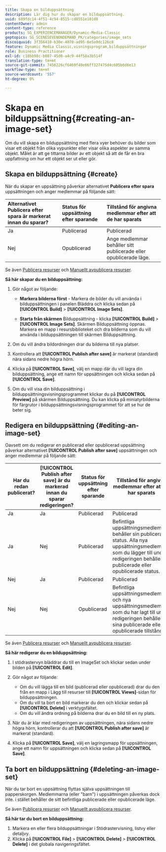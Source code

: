 ```yaml
---
title: Skapa en bilduppsättning
description: Lär dig hur du skapar en bilduppsättning.
uuid: 689fdc14-4f51-4c94-8515-cd8551e101d8
contentOwner: admin
content-type: reference
products: SG_EXPERIENCEMANAGER/Dynamic-Media-Classic
geptopics: SG_SCENESEVENONDEMAND_PK/categories/image_sets
discoiquuid: 3f356410-b30e-4870-ad95-6e5a9dc126c8
feature: Dynamic Media Classic,visningsprogram,bilduppsättningar
role: Business Practitioner
exl-id: c18bb98c-b087-45d0-a4c9-44f58a3b514f
translation-type: tm+mt
source-git-commit: 7456226cf6469f40e66ff327475d4c605b6d6e13
workflow-type: tm+mt
source-wordcount: '557'
ht-degree: 0%

---
```


# Skapa en bilduppsättning{#creating-an-image-set}

Om du vill skapa en bilduppsättning med flera vyer behöver du bilder som visar ett objekt från olika vypunkter eller visar olika aspekter av samma objekt. Målet är att ge tittarna bilder av ett objekt så att de får en bra uppfattning om hur ett objekt ser ut eller gör.

## Skapa en bilduppsättning {#create}

När du skapar en uppsättning påverkar alternativet **Publicera efter spara** uppsättningen och anger medlemmar på följande sätt:

| Alternativet Publicera efter spara är markerat innan du sparar? | Status för uppsättning efter sparande | Tillstånd för angivna medlemmar efter att de har sparats |
|:--- |:--- |:--- |
| Ja | Publicerad | Publicerad |
| Nej | Opublicerad | Ange medlemmar behåller sitt publicerade eller opublicerade läge. |

Se även [Publicera resurser](publishing-files.md#manually_publishing_assets) och [Manuellt avpublicera resurser](publishing-files.md#manually_unpublishing_assets).

**Så här skapar du en bilduppsättning:**

1. Gör något av följande:

   * **Markera bilderna först**  - Markera de bilder du vill använda i bilduppsättningen i panelen Bläddra och klicka sedan på  **[!UICONTROL Build]** >  **[!UICONTROL Image Sets]**.

   * **Starta från skärmen**  Bilduppsättning - klicka  **[!UICONTROL Build]** >  **[!UICONTROL Image Sets]**. Skärmen Bilduppsättning öppnas. Markera en mapp i resursbiblioteket och dra bilderna som du vill använda i bilduppsättningen till skärmen Bilduppsättning.

1. Om du vill ändra bildordningen drar du bilderna till nya platser.
1. Kontrollera att **[!UICONTROL Publish after save]** är markerat (standard) nära sidans nedre högra hörn.
1. Klicka på **[!UICONTROL Save]**, välj en mapp där du vill lagra din bilduppsättning, ange ett namn för uppsättningen och klicka sedan på **[!UICONTROL Save]**.
1. Om du vill visa din bilduppsättning i bilduppsättningsvisningsprogrammet klickar du på **[!UICONTROL Preview]** på skärmen Bilduppsättning. Du kan klicka på miniatyrbilderna för färgrutor i bilduppsättningsvisningsprogrammet för att se hur de beter sig.

## Redigera en bilduppsättning {#editing-an-image-set}

Oavsett om du redigerar en publicerad eller opublicerad uppsättning påverkar alternativet **[!UICONTROL Publish after save]** uppsättningen och anger medlemmar på följande sätt:

| Har du redan publicerat? | **[!UICONTROL Publish after save]** är du markerad innan du sparar redigeringen? | Status för uppsättning efter sparande | Tillstånd för angivna medlemmar efter att de har sparats |
|--- |--- |--- |--- |
| Ja | Ja | Publicerad | Publicerad |
| Ja | Nej | Publicerad | Befintliga uppsättningsmedlemmar behåller sin publicerade status. Alla nya uppsättningsmedlemmar som du lägger till under redigeringen behåller sin publicerade eller opublicerade status. |
| Nej | Ja | Publicerad | Publicerad |
| Nej | Nej | Opublicerad | Befintliga uppsättningsmedlemmar och nya uppsättningsmedlemmar som du har lagt till under redigeringen behåller sina publicerade eller opublicerade tillstånd. |

Se även [Publicera resurser](publishing-files.md#manually_publishing_assets) och [Manuellt avpublicera resurser](publishing-files.md#manually_unpublishing_assets).

**Så här redigerar du en bilduppsättning:**

1. I stödrastervyn bläddrar du till en ImageSet och klickar sedan under bilden på **[!UICONTROL Edit]**.
1. Gör något av följande:

   * Om du vill lägga till en bild (publicerad eller opublicerad) drar du den från en mapp i Lägg till resurser till **[!UICONTROL Views]**-sidan för bilduppsättningen.
   * Om du vill ta bort en bild markerar du den och klickar sedan på **[!UICONTROL Delete]** i verktygsfältet.
   * Om du vill ändra ordning på bilderna drar du en bild till en ny plats.

1. När du är klar med redigeringen av uppsättningen, nära sidans nedre högra hörn, kontrollerar du att **[!UICONTROL Publish after save]** är markerat (standard).
1. Klicka på **[!UICONTROL Save]**, välj en lagringsmapp för uppsättningen, ange ett namn för uppsättningen och klicka sedan på **[!UICONTROL Save]**.

## Ta bort en bilduppsättning {#deleting-an-image-set}

När du tar bort en uppsättning flyttas själva uppsättningen till papperskorgen. Medlemmarna (eller &quot;barn&quot;) i uppsättningen påverkas dock inte. i stället behåller de sitt befintliga publicerade eller opublicerade läge.

Se även [Publicera resurser](publishing-files.md#manually_publishing_assets) och [Manuellt avpublicera resurser](publishing-files.md#manually_unpublishing_assets).

**Så här tar du bort en bilduppsättning:**

1. Markera en eller flera bilduppsättningar i Stödrastervisning, listvy eller detaljvy.
1. Klicka på **[!UICONTROL File]** > **[!UICONTROL Delete]** > **[!UICONTROL Delete]** i det globala navigeringsfältet.
